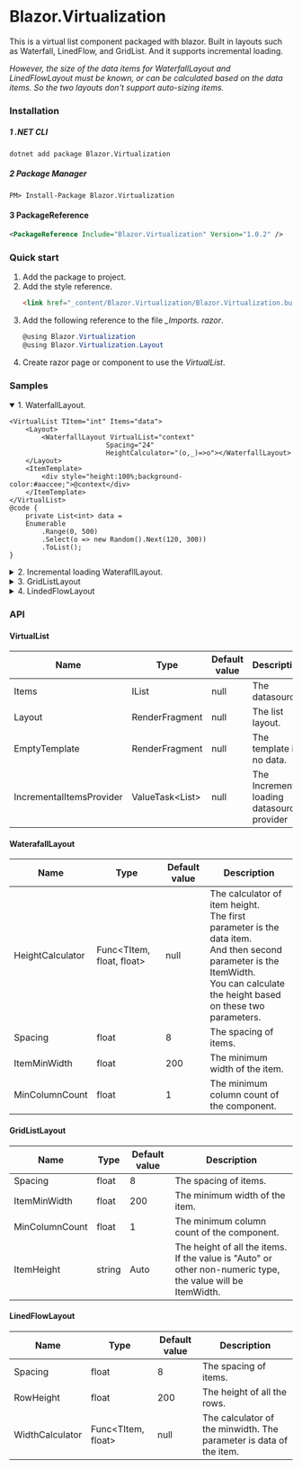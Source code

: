 # Blazor.Virtualization

This is a virtual list component packaged with blazor. Built in layouts such as Waterfall, LinedFlow, and GridList. And it supports incremental loading.

*However, the size of the data items for WaterfallLayout and LinedFlowLayout must be known, or can be calculated based on the data items. So the two layouts don't support auto-sizing items.*

### Installation
##### 1 .NET CLI
```shell
dotnet add package Blazor.Virtualization
```
##### 2 Package Manager
```shell
PM> Install-Package Blazor.Virtualization
```
#### 3 PackageReference
```xml
<PackageReference Include="Blazor.Virtualization" Version="1.0.2" />
````

### Quick start
1. Add the package to project.
2. Add the style reference.
    ```html
    <link href="_content/Blazor.Virtualization/Blazor.Virtualization.bundle.scp.css" rel="stylesheet" />
    ```
3. Add the following reference to the file *_Imports. razor*.
    ```csharp
    @using Blazor.Virtualization
    @using Blazor.Virtualization.Layout
    ```
4. Create razor page or component to use the *VirtualList*.

### Samples

<details open>
<summary>1. WaterfallLayout.</summary>

```razor
<VirtualList TItem="int" Items="data">
    <Layout>
        <WaterfallLayout VirtualList="context"
                        Spacing="24"
                        HeightCalculator="(o,_)=>o"></WaterfallLayout>
    </Layout>
    <ItemTemplate>
        <div style="height:100%;background-color:#aaccee;">@context</div>
    </ItemTemplate>
</VirtualList>
@code {
    private List<int> data =
    Enumerable
        .Range(0, 500)
        .Select(o => new Random().Next(120, 300))
        .ToList();
}
```
</details>

<details>
<summary>2. Incremental loading WaterafllLayout.</summary>

```razor
<VirtualList TItem="int"
             IncrementalItemsProvider="@this.LoadDataAsync">
    <Layout>
        <WaterfallLayout VirtualList="context"
                         Spacing="12"
                         HeightCalculator="(o,_)=>o"></WaterfallLayout>
    </Layout>
    <ItemTemplate>
        <div style="height:100%;background-color:#aaccee;">@context</div>
    </ItemTemplate>
</VirtualList>

@code {
    private async ValueTask<IEnumerable<int>> LoadDataAsync()
    {
        await Task.Delay(500);
        var items = Enumerable
              .Range(0, 50)
              .Select(o => new Random().Next(120, 600));
        return items;
    }
}
```
</details>

<details>
<summary>3. GridListLayout</summary>

```razor
<VirtualList TItem="int"
            IncrementalItemsProvider="@this.LoadDataAsync">
    <Layout>
        <GridListLayout VirtualList="context"
                        Spacing="12"
                        ItemHeight="Auto"></GridListLayout>
    </Layout>
    <ItemTemplate>
        <div style="height:100%;background-color:#aaccee;">@context</div>
    </ItemTemplate>
</VirtualList>

@code {
    private async ValueTask<IEnumerable<int>> LoadDataAsync()
    {
        await Task.Delay(300);
        var items = Enumerable
              .Range(0, 50)
              .Select(o => new Random().Next(120, 600));
        return items;
    }
}
```
</details>

<details>
<summary>4. LindedFlowLayout</summary>

```razor
<VirtualList TItem="int"
             IncrementalItemsProvider="@this.LoadDataAsync">
    <Layout>
        <LinedFlowLayout VirtualList="context"
                         Spacing="8"
                         WidthCalculator="o=>o*1f"></LinedFlowLayout>
    </Layout>
    <ItemTemplate>
        <div style="height:100%;background-color:#aaccee;">@context</div>
    </ItemTemplate>
</VirtualList>

@code {
    private async ValueTask<IEnumerable<int>> LoadDataAsync()
    {
        await Task.Delay(300);
        var items = Enumerable
              .Range(0, 50)
              .Select(o => new Random().Next(120, 300));
        return items;
    }
}
```
</details>

### API
#### VirtualList

| Name                     | Type                   | Default value | Description                                 |
|--------------------------|------------------------|---------------|---------------------------------------------|
| Items                    | IList<T>               | null          | The datasource.                             |
| Layout                   | RenderFragment<TItem>  | null          | The list layout.                            |
| EmptyTemplate            | RenderFragment         | null          | The template if no data.                    |
| IncrementalItemsProvider | ValueTask<List<TItem>> | null          | The Incremental loading datasource provider |

#### WaterafallLayout

| Name             | Type                      | Default value | Description                                                                                                                                                                              |
|------------------|---------------------------|---------------|------------------------------------------------------------------------------------------------------------------------------------------------------------------------------------------|
| HeightCalculator | Func<TItem, float, float> | null          | The calculator of item height. <br>The first parameter is the data item. <br>And then second parameter is the ItemWidth. <br>You can calculate the height based on these two parameters. |
| Spacing          | float                     | 8             | The spacing of items.                                                                                                                                                                    |
| ItemMinWidth     | float                     | 200           | The minimum width of the item.                                                                                                                                                           |
| MinColumnCount   | float                     | 1             | The minimum column count of the component.                                                                                                                                               |

#### GridListLayout

| Name           | Type   | Default value | Description                                                                                                 |
|----------------|--------|---------------|-------------------------------------------------------------------------------------------------------------|
| Spacing        | float  | 8             | The spacing of items.                                                                                       |
| ItemMinWidth   | float  | 200           | The minimum width of the item.                                                                              |
| MinColumnCount | float  | 1             | The minimum column count of the component.                                                                  |
| ItemHeight     | string | Auto          | The height of all the items. If the value is "Auto" or other non-numeric type, the value will be ItemWidth. |

#### LinedFlowLayout

| Name            | Type               | Default value | Description                                                        |
|-----------------|--------------------|---------------|--------------------------------------------------------------------|
| Spacing         | float              | 8             | The spacing of items.                                              |
| RowHeight       | float              | 200           | The height of all the rows.                                        |
| WidthCalculator | Func<TItem, float> | null          | The calculator of the minwidth. The parameter is data of the item. |